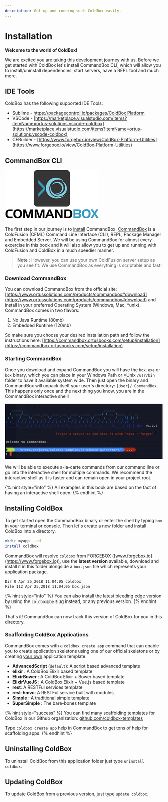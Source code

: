 ```yaml
---
description: Get up and running with ColdBox easily.
---
```


# Installation

**Welcome to the world of ColdBox!**

We are excited you are taking this development journey with us. Before we get started with ColdBox let's install CommandBox CLI, which will allow you to install/uninstall dependencies, start servers, have a REPL tool and much more.

## IDE Tools

ColdBox has the following supported IDE Tools:

* Sublime - [https://packagecontrol.io/packages/ColdBox Platform](https://packagecontrol.io/packages/ColdBox%20Platform)
* VSCode - [https://marketplace.visualstudio.com/items?itemName=ortus-solutions.vscode-coldbox](https://marketplace.visualstudio.com/items?itemName=ortus-solutions.vscode-coldbox)
* CFBuilder - [https://www.forgebox.io/view/ColdBox-Platform-Utilities](https://www.forgebox.io/view/ColdBox-Platform-Utilities)

## CommandBox CLI

![](../.gitbook/assets/CommandBoxLogo.png)

The first step in our journey is to [install](https://commandbox.ortusbooks.com/content/setup/installation.html) CommandBox. [CommandBox](https://www.ortussolutions.com/products/commandbox) is a ColdFusion (CFML) Command Line Interface (CLI), REPL, Package Manager and Embedded Server. We will be using CommandBox for almost every excercise in this book and it will also allow you to get up and running with ColdFusion and ColdBox in a much speedier manner.

> **Note** : However, you can use your own ColdFusion server setup as you see fit. We use CommandBox as everything is scriptable and fast!

### Download CommandBox

You can download CommandBox from the official site: [https://www.ortussolutions.com/products/commandbox#download](https://www.ortussolutions.com/products/commandbox#download) and install in your preferred Operating System (Windows, Mac, \*unix). CommandBox comes in two flavors:

1. No Java Runtime (80mb)
2. Embedded Runtime (120mb)

So make sure you choose your desired installation path and follow the instructions here: [https://commandbox.ortusbooks.com/setup/installation](https://commandbox.ortusbooks.com/setup/installation)

### Starting CommandBox

Once you download and expand CommandBox you will have the `box.exe` or `box` binary, which you can place in your Windows Path or \*Unix `/usr/bin` folder to have it available system wide. Then just open the binary and CommandBox will unpack itself your user's directory: `{User}/.CommandBox`. This happens only once and the next thing you know, you are in the CommandBox interactive shell!

![CommandBox Shell](<../.gitbook/assets/image (2).png>)

We will be able to execute a-la-carte commands from our command line or go into the interactive shell for multiple commands. We recommend the interactive shell as it is faster and can remain open in your project root.

{% hint style="info" %}
All examples in this book are based on the fact of having an interactive shell open.
{% endhint %}

## Installing ColdBox

To get started open the CommandBox binary or enter the shell by typing `box` in your terminal or console. Then let's create a new folder and install ColdBox into a directory.

```bash
mkdir myapp --cd
install coldbox
```

CommandBox will resolve `coldbox` from FORGEBOX ([www.forgebox.io](https://www.forgebox.io)), use the **latest version** available, download and install it in this folder alongside a `box.json` file which represents your application package.

```
Dir 0 Apr 25,2018 11:04:05 coldbox
File 112 Apr 25,2018 11:04:05 box.json
```

{% hint style="info" %}
You can also install the latest bleeding edge version by using the `coldbox@be` slug instead, or any previous version.
{% endhint %}

That's it! CommandBox can now track this version of ColdBox for you in this directory.

### Scaffolding ColdBox Applications

CommandBox comes with a `coldbox create app` command that can enable you to create application skeletons using one of our official skeletons or by creating [your own](../digging-deeper/recipes/application-templates.md) application template:

* **AdvancedScript** (`default`): A script based advanced template
* **elixir** : A ColdBox Elixir based template
* **ElixirBower** : A ColdBox Elixir + Bower based template
* **ElixirVueJS** : A ColdBox Elixir + Vue.js based template
* **rest**: A RESTFul services template
* **rest-hmvc**: A RESTFul service built with modules
* **Simple** : A traditional simple template
* **SuperSimple** : The bare-bones template

{% hint style="success" %}
You can find many scaffolding templates for ColdBox in our Github organization: [github.com/coldbox-templates](https://github.com/coldbox-templates)

Type `coldbox create app` help in CommandBox to get tons of help for scaffolding apps.
{% endhint %}

## Uninstalling ColdBox

To uninstall ColdBox from this application folder just type `uninstall coldbox`.

## Updating ColdBox

To update ColdBox from a previous version, just type `update coldbox`.
